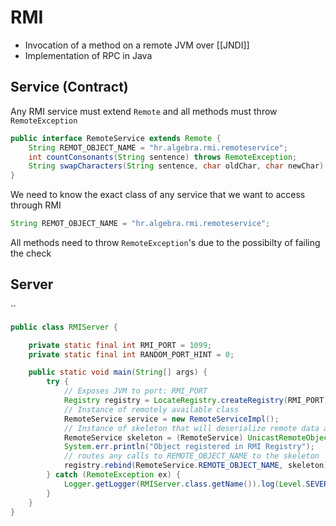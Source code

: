 # RMI
- Invocation of a method on a remote JVM over [[JNDI]]
- Implementation of RPC in Java
## Service (Contract)
Any RMI service must extend `Remote` and all methods must throw `RemoteException`
```java
public interface RemoteService extends Remote {
	String REMOT_OBJECT_NAME = "hr.algebra.rmi.remoteservice";
	int countConsonants(String sentence) throws RemoteException;
	String swapCharacters(String sentence, char oldChar, char newChar) throws RemoteException;
}
```

We need to know the exact class of any service that we want to access through RMI
```java
String REMOT_OBJECT_NAME = "hr.algebra.rmi.remoteservice";
```

All methods need to throw `RemoteException`'s due to the possibilty of failing the check

## Server
``
```java
public class RMIServer {

    private static final int RMI_PORT = 1099;
    private static final int RANDOM_PORT_HINT = 0;

    public static void main(String[] args) {
        try {
            // Exposes JVM to port: RMI_PORT
            Registry registry = LocateRegistry.createRegistry(RMI_PORT);
            // Instance of remotely available class
            RemoteService service = new RemoteServiceImpl();
            // Instance of skeleton that will deserialize remote data and call the intended method
            RemoteService skeleton = (RemoteService) UnicastRemoteObject.exportObject(service, RANDOM_PORT_HINT);
            System.err.println("Object registered in RMI Registry");
            // routes any calls to REMOTE_OBJECT_NAME to the skeleton
            registry.rebind(RemoteService.REMOTE_OBJECT_NAME, skeleton);
        } catch (RemoteException ex) {
            Logger.getLogger(RMIServer.class.getName()).log(Level.SEVERE, null, ex);
        }
    }
}
```